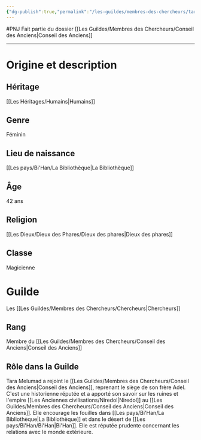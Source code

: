 ```yaml
---
{"dg-publish":true,"permalink":"/les-guildes/membres-des-chercheurs/tara/"}
---
```


#PNJ 
Fait partie du dossier [[Les Guildes/Membres des Chercheurs/Conseil des Anciens\|Conseil des Anciens]]

-------

# Origine et description
## Héritage
[[Les Héritages/Humains\|Humains]]
## Genre
Féminin
## Lieu de naissance
[[Les pays/Bi'Han/La Bibliothèque\|La Bibliothèque]]
## Âge
42 ans
## Religion
[[Les Dieux/Dieux des Phares/Dieux des phares\|Dieux des phares]]
## Classe
Magicienne
# Guilde
Les [[Les Guildes/Membres des Chercheurs/Chercheurs\|Chercheurs]]
## Rang
Membre du [[Les Guildes/Membres des Chercheurs/Conseil des Anciens\|Conseil des Anciens]]
## Rôle dans la Guilde
Tara Melumad a rejoint le [[Les Guildes/Membres des Chercheurs/Conseil des Anciens\|Conseil des Anciens]], reprenant le siège de son frère Adel. C'est une historienne réputée et a apporté son savoir sur les ruines et l'empire [[Les Anciennes civilisations/Niredol\|Niredol]] au [[Les Guildes/Membres des Chercheurs/Conseil des Anciens\|Conseil des Anciens]]. Elle encourage les fouilles dans [[Les pays/Bi'Han/La Bibliothèque\|La Bibliothèque]] et dans le désert de [[Les pays/Bi'Han/Bi'Han\|Bi'Han]]. Elle est réputée prudente concernant les relations avec le monde extérieure.